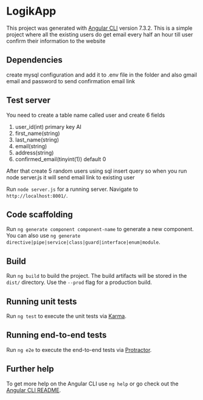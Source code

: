 # LogikApp

This project was generated with [Angular CLI](https://github.com/angular/angular-cli) version 7.3.2.
This is a simple project where all the existing users do get email every half an hour till user confirm their information to the website

## Dependencies

create mysql configuration and add it to .env file in the folder and also gmail email and password to send confirmation email link

## Test server

You need to create a table name called user and create 6 fields
1. user_id(int) primary key AI
2. first_name(string)
3. last_name(string)
4. email(string)
5. address(string)
6. confirmed_email(tinyint(1)) default 0

After that create 5 random users using sql insert query so when you run node server.js it will send email link to existing user

Run `node server.js` for a running server. Navigate to `http://localhost:8001/`.

## Code scaffolding

Run `ng generate component component-name` to generate a new component. You can also use `ng generate directive|pipe|service|class|guard|interface|enum|module`.

## Build

Run `ng build` to build the project. The build artifacts will be stored in the `dist/` directory. Use the `--prod` flag for a production build.

## Running unit tests

Run `ng test` to execute the unit tests via [Karma](https://karma-runner.github.io).

## Running end-to-end tests

Run `ng e2e` to execute the end-to-end tests via [Protractor](http://www.protractortest.org/).

## Further help

To get more help on the Angular CLI use `ng help` or go check out the [Angular CLI README](https://github.com/angular/angular-cli/blob/master/README.md).

